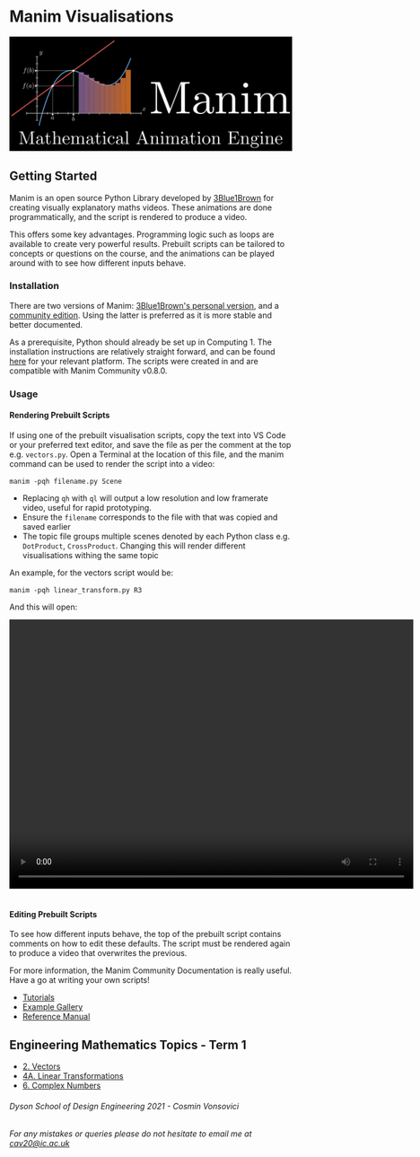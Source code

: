 # Manim Visualisations

![Logo](gettingStarted\media\logo.png)
## Getting Started

Manim is an open source Python Library developed by [3Blue1Brown](https://www.youtube.com/c/3blue1brown) for creating visually explanatory maths videos. These animations are done programmatically, and the script is rendered to produce a video. 

This offers some key advantages. Programming logic such as loops are available to create very powerful results. Prebuilt scripts can be tailored to concepts or questions on the course, and the animations can be played around with to see how different inputs behave.

### Installation
There are two versions of Manim: [3Blue1Brown's personal version](https://github.com/3b1b/manim), and a [community edition](https://github.com/ManimCommunity/manim). Using the latter is preferred as it is more stable and better documented. 

As a prerequisite, Python should already be set up in Computing 1. The installation instructions are relatively straight forward, and can be found [here](https://docs.manim.community/en/stable/installation.html) for your relevant platform. The scripts were created in and are compatible with Manim Community v0.8.0.

### Usage
#### Rendering Prebuilt Scripts
If using one of the prebuilt visualisation scripts, copy the text into VS Code or your preferred text editor, and save the file as per the comment at the top e.g. `vectors.py`. Open a Terminal at the location of this file, and the manim command can be used to render the script into a video:

```
manim -pqh filename.py Scene
```

* Replacing `qh` with `ql` will output a low resolution and low framerate video, useful for rapid prototyping.
* Ensure the `filename` corresponds to the file with that was copied and saved earlier
* The topic file groups multiple scenes denoted by each Python class e.g. `DotProduct`, `CrossProduct`. Changing this will render different visualisations withing the same topic

An example, for the vectors script would be:
```
manim -pqh linear_transform.py R3
```
And this will open:
<style> 
  video {
    width: 720px;
    height: 480px;
    display: block;
    margin: 0 auto;
</style>  
<video controls>
  <source src="gettingStarted\media\R3.mp4" type="video/mp4">
</video>
<br />

#### Editing Prebuilt Scripts
To see how different inputs behave, the top of the prebuilt script contains comments on how to edit these defaults. The script must be rendered again to produce a video that overwrites the previous.

For more information, the Manim Community Documentation is really useful. Have a go at writing your own scripts! 
* [Tutorials](https://docs.manim.community/en/stable/tutorials.html) 
* [Example Gallery](https://docs.manim.community/en/stable/examples.html)
* [Reference Manual](https://docs.manim.community/en/stable/reference.html)

## Engineering Mathematics Topics - Term 1
- [2. Vectors](./Topics_term1/2_Vectors.md)
- [4A. Linear Transformations](./Topics_term1/4A_Linear_Trans.md)
- [6. Complex Numbers](./Topics_term1/6_Complex_num.md)


###### Dyson School of Design Engineering 2021 - Cosmin Vonsovici
###### For any mistakes or queries please do not hesitate to email me at cav20@ic.ac.uk

